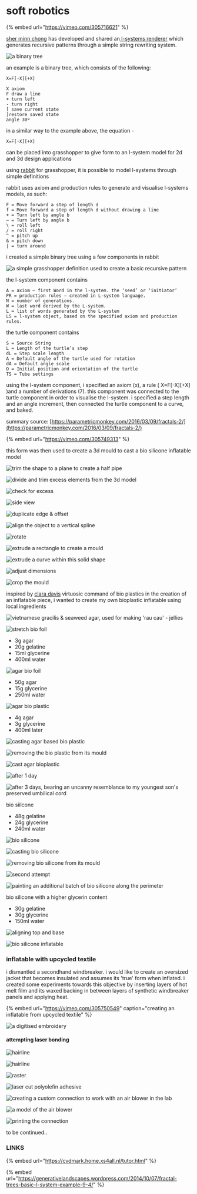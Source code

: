 # soft robotics

{% embed url="https://vimeo.com/305716621" %}



[sher minn chong](http://pages.cs.wisc.edu/~sher/) has developed and shared an[ l-systems renderer](http://piratefsh.github.io/p5js-art/public/lsystems/) which generates recursive patterns through a simple string rewriting system. 

![a binary tree](.gitbook/assets/screenshot-2018-12-11-at-17.47.25.png)

an example is a binary tree, which consists of the following:

```text
X=F[-X][+X]

X axiom
F draw a line
+ turn left
- turn right
[ save current state
]restore saved state
angle 30º
```

in a similar way to the example above, the equation -

```text
X=F[-X][+X]
```

can be placed into grasshopper to give form to an l-system model for 2d and 3d design applications

 using [rabbit](https://morphocode.com/rabbit/) for grasshopper, it is possible to model l-systems through simple definitions

  
rabbit uses axiom and production rules to generate and visualise l-systems models, as such:

```text
F = Move forward a step of length d
f = Move forward a step of length d without drawing a line
+ = Turn left by angle b
– = Turn left by angle b
\ = roll left
/ = roll right
^ = pitch up
& = pitch down
| = turn around
```

i created a simple binary tree using a few components in rabbit 

![a simple grasshopper definition used to create a basic recursive pattern](.gitbook/assets/capture02.PNG)

the l-system component contains

```text
A = axiom – first Word in the l-system. the ‘seed’ or ‘initiator’
PR = production rules – created in L-system language.
N = number of generations.
W = last word derived by the L-system.
L = list of words generated by the L-system
LS = l-system object, based on the specified axiom and production rules.
```

the turtle component contains

```text
S = Source String
L = Length of the turtle’s step
dL = Step scale length
A = Default angle of the turtle used for rotation
dA = Default angle scale
O = Initial position and orientation of the turtle
TS = Tube settings
```

using the l-system component, i specified an axiom \(x\), a rule \( X=F\[-X\]\[+X\] \)and a number of derivations \(7\). this component was connected to the turtle component in order to visualise the l-system. i specified a step length and an angle increment, then connected the turtle component to a curve, and baked. 

summary source: [https://parametricmonkey.com/2016/03/09/fractals-2/](https://parametricmonkey.com/2016/03/09/fractals-2/)

{% embed url="https://vimeo.com/305749313" %}

this form was then used to create a 3d mould to cast a bio silicone inflatable model

![trim the shape to a plane to create a half pipe](.gitbook/assets/img_0107.jpg)

![divide and trim excess elements from the 3d model](.gitbook/assets/img_0109.jpg)

![check for excess](.gitbook/assets/img_0114.jpg)

![side view](.gitbook/assets/img_0115.jpg)

![duplicate edge &amp; offset](.gitbook/assets/img_0120.jpg)

![align the object to a vertical spline](.gitbook/assets/img_0118.jpg)

![rotate](.gitbook/assets/img_0127.jpg)

![extrude a rectangle to create a mould](.gitbook/assets/img_0122.jpg)

![extrude a curve within this solid shape](.gitbook/assets/img_0126.jpg)

![adjust dimensions](.gitbook/assets/img_0128.jpg)

![crop the mould](.gitbook/assets/img_0130.jpg)

inspired by [clara davis](https://clara-davis.com/) virtuosic command of bio plastics in the creation of an inflatable piece, i wanted to create my own bioplastic inflatable using local ingredients

![vietnamese gracilis &amp; seaweed agar, used for making &apos;rau cau&apos; - jellies](.gitbook/assets/img_0134.jpg)

![stretch bio foil](.gitbook/assets/img_0143.jpg)

* 3g agar
* 20g gelatine
* 15ml glycerine
* 400ml water

![agar bio foil ](.gitbook/assets/img_0144.jpg)

* 50g agar
* 15g glycerine
* 250ml water

![agar bio plastic](.gitbook/assets/img_0150.jpg)

* 4g agar
* 3g glycerine
* 400ml later

![casting agar based bio plastic](.gitbook/assets/img_0166.jpg)

![removing the bio plastic from its mould](.gitbook/assets/img_0168.jpg)

![cast agar bioplastic](.gitbook/assets/img_0170.jpg)

![after 1 day](.gitbook/assets/img_0199.jpg)

![after 3 days, bearing an uncanny resemblance to my youngest son&apos;s preserved umbilical cord](.gitbook/assets/img_0293.jpg)

  
bio siilcone

* 48g gelatine
* 24g glycerine
* 240ml water

![bio silicone](.gitbook/assets/img_0232.jpg)

![casting bio silicone](.gitbook/assets/img_0200.jpg)

![removing bio silicone from its mould](.gitbook/assets/img_0204.jpg)

![second attempt](.gitbook/assets/img_0210.jpg)

![painting an additional batch of bio silicone along the perimeter](.gitbook/assets/img_0233.jpg)

  
bio silicone with a higher glycerin content

* 30g gelatine
* 30g glycerine
* 150ml water

![aligning top and base](.gitbook/assets/img_0255.jpg)

![bio silicone inflatable](.gitbook/assets/img_0356.jpg)



###  inflatable with upcycled textile

i dismantled a secondhand windbreaker. i would like to create an oversized jacket that becomes insulated and assumes its 'true' form when inflated. i created some experiments towards this objective by inserting layers of hot melt film and its waxed backing in between layers of synthetic windbreaker panels and applying heat. 

{% embed url="https://vimeo.com/305750549" caption="creating an inflatable from upcycled textile" %}

![a digitised embroidery](.gitbook/assets/screenshot-2018-12-09-at-00.11.39.png)

####  attempting laser bonding 

![hairline ](.gitbook/assets/img_0314.jpg)

![hairline](.gitbook/assets/img_0319%20%281%29.jpg)

![raster](.gitbook/assets/img_0313.jpg)

![laser cut polyolefin adhesive](.gitbook/assets/img_0334.jpg)

![creating a custom connection to work with an air blower in the lab](.gitbook/assets/img_0323.jpg)

![a model of the air blower](.gitbook/assets/img_0324.jpg)

![printing the connection](.gitbook/assets/img_0329.jpg)

  
to be continued..

  




### LINKS

{% embed url="https://cvdmark.home.xs4all.nl/tutor.html" %}

{% embed url="https://generativelandscapes.wordpress.com/2014/10/07/fractal-trees-basic-l-system-example-9-4/" %}

